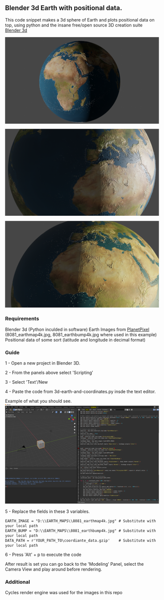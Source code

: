 ## Blender 3d Earth with positional data.

This code snippet makes a 3d sphere of Earth and plots positional data on top, using python and the insane free/open source 3D creation suite [Blender 3d](https://www.blender.org/)

![Image 1](./pics/EARTH_8.png)

![Image 2](./pics/EARTH_9.png)

![Image 3](./pics/EARTH_4.png)


### Requirements

Blender 3d (Python inculded in software)
Earth Images from [PlanetPixel](http://planetpixelemporium.com/earth8081.html) (8081_earthmap4k.jpg, 8081_earthbump4k.jpg where used in this example)
Positional data of some sort (latitude and longitude in decimal format)

### Guide

1 - Open a new project in Blender 3D.

2 - From the panels above select 'Scripting'

3 - Select 'Text'/New
	
4 - Paste the code from 3d-earth-and-coordinates.py insde the text editor.

Example of what you should see.
![Image 4](./pics/BLENDER_SCRIPTING.PNG)

5 - Replace the fields in these 3 variables. 

	EARTH_IMAGE = "D:\\EARTH_MAPS\\8081_earthmap4k.jpg" # Substitute with your local path
	EARTH_BUMP = "D:\\EARTH_MAPS\\8081_earthbump4k.jpg" # Substitute with your local path
	DATA_PATH = r'YOUR_PATH_TO\coordiante_data.gzip'    # Substitute with your local path
	
6 - Press 'Alt' + p to execute the code

After result is set you can go back to the 'Modeling' Panel, select the Camera View and play around before rendering.

### Additional

Cycles render engine was used for the images in this repo



